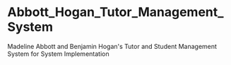 # Abbott_Hogan_Tutor_Management_System
Madeline Abbott and Benjamin Hogan's Tutor and Student Management System for System Implementation
